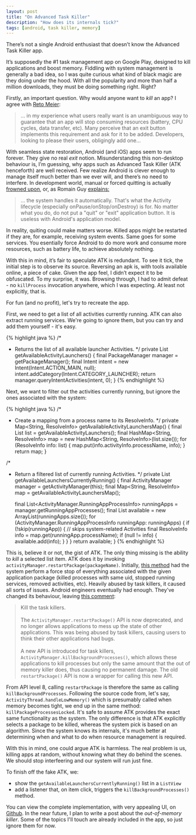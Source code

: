 ```yaml
---
layout: post
title: "On Advanced Task Killer"
description: "How does its internals tick?"
tags: [android, task killer, memory]
---
```


There’s not a single Android enthusiast that doesn’t know the Advanced Task Killer app.

It’s supposedly the #1 task management app on Google Play, designed to kill applications and boost memory. Fiddling with system management is generally a bad idea, so I was quite curious what kind of black magic are they doing under the hood. With all the popularity and more than half a million downloads, they must be doing something right. Right?

Firstly, an important question. Why would anyone want to _kill_ an app? I agree with [Reto Meier](http://blog.radioactiveyak.com/2010/05/when-to-include-exit-button-in-android.html):

> … in my experience what users really want is an unambiguous way to guarantee that an app will stop consuming resources (battery, CPU cycles, data transfer, etc). Many perceive that an exit button implements this requirement and ask for it to be added. Developers, looking to please their users, obligingly add one…

With seamless state restoration, Android (and iOS) apps seem to run forever. They give no real _exit_ notion. Misunderstanding this non-desktop behaviour is, I’m guessing, why apps such as Advanced Task Killer (ATK henceforth) are well received. Few realize Android is clever enough to manage itself much better than we ever will, and there’s no need to interfere. In development world, manual or forced quitting is actually [frowned upon](http://stackoverflow.com/a/2034238/905349), or, as Romain Guy [explains:](https://groups.google.com/d/msg/android-developers/G_D3pKnGLt0/0mFuZnjxjP4J) 

>… the system handles it automatically. That's what the Activity lifecycle (especially onPause/onStop/onDestroy) is for. No matter what you do, do not put a "quit" or "exit" application button. It is useless with Android's application model.

In reality, quiting could make matters worse. Killed apps might be restarted if they are, for example, receiving system events. Same goes for some services. You esentially force Android to do more work and consume more resources, such as battery life, to achieve absolutely nothing.

With this in mind, it’s fair to speculate ATK is redundant. To see it tick, the initial step is to observe its source. Reversing an apk is, with tools available online, a piece of cake. Given the app feel, I didn’t expect it to be obfuscated. To my surprise, it was. Browsing through, I had to admit defeat - no `killProcess` invocation anywhere, which I was expecting. At least not explicitly, that is.

For fun (and no profit), let's try to recreate the app. 

First, we need to get a list of all activities currently running. ATK can also extract running services. We're going to ignore them, but you can try and add them yourself - it's easy.

{% highlight java %}
/*
 * Returns the list of all available launcher Activities.
 */
private List<ResolveInfo> getAvailableActivityLaunchers() {
    final PackageManager manager = getPackageManager();
    final Intent intent = new Intent(Intent.ACTION_MAIN, null);
    intent.addCategory(Intent.CATEGORY_LAUNCHER);
    return manager.queryIntentActivities(intent, 0);
}
{% endhighlight %}

Next, we want to filter out the activities currently running, but ignore the ones associated with the system:

{% highlight java %}
/*
 * Create a mapping from a process name to its ResolveInfo.
 */
private Map<String, ResolveInfo> getAvailableActivityLaunchersMap() {
    final List<ResolveInfo> list = getAvailableActivityLaunchers();
    final HashMap<String, ResolveInfo> map = new HashMap<String, ResolveInfo>(list.size());
    for (ResolveInfo info: list) {
        map.put(info.activityInfo.processName, info);
    }
    return map;
}

/*
 * Return a filtered list of currently running Activities.
 */
private List<ResolveInfo> getAvailableLaunchersCurrentlyRunning() {
    final ActivityManager manager = getActivityManager(this);
    final Map<String, ResolveInfo> map = getAvailableActivityLaunchersMap();

    final List<ActivityManager.RunningAppProcessInfo> runningApps = manager.getRunningAppProcesses();
    final List<ResolveInfo> available = new ArrayList<ResolveInfo>(runningApps.size());
    for (ActivityManager.RunningAppProcessInfo runningApp: runningApps) {
        if (!skip(runningApp)) { // skips system-related Activities
            final ResolveInfo info = map.get(runningApp.processName);
            if (null != info) {
                available.add(info);
            }
        }
    }
    return available;
}
{% endhighlight %}

This is, believe it or not, the gist of ATK. The only thing missing is the ability to _kill_ a selected list item. ATK does it by invoking `activityManager.restartPackage(packageName)`. Initially, [this method](http://grepcode.com/file/repository.grepcode.com/java/ext/com.google.android/android/2.0_r1/android/app/ActivityManager.java#ActivityManager.restartPackage%28java.lang.String%29) had the system perform a force stop of everything associated with the given application package (killed processes with same uid, stopped running services, removed activities, etc). Heavily abused by task killers, it caused all sorts of issues. Android engineers eventually had enough. They've changed its behaviour, leaving [this comment](https://android.googlesource.com/platform/frameworks/base.git/+/03abb8179f0d912e6dabfc0e2b0f129d85066d17): 

> Kill the task killers. <br/><br/> The `ActivityManager.restartPackage()` API is now deprecated, and no longer
allows applications to mess up the state of other applications.  This was
being abused by task killers, causing users to think their other applications
had bugs. <br/><br/> A new API is introduced for task killers,
`ActivityManager.killBackgroundProcesses()`, which allows these applications
to kill processes but only the same amount that the out of memory
killer does, thus causing no permanent damage.  The old `restartPackage()`
API is now a wrapper for calling this new API.

From API level 8, calling `restartPackage` is therefore the same as calling `killBackgroundProcesses`. Following the source code from, let's say, `ActivityThread.handleLowMemory()` which is presumably called when memory becomes tight, we end up in the same method: `killPackageProcessesLocked`. It's safe to assume ATK provides the exact same functionality as the system. The only difference is that ATK explicitly selects a package to be killed, whereas the system pick is based on an algorithm. Since the system knows its internals, it's much better at determining when and what to do when resource management is required. 

With this in mind, one could argue ATK is harmless. The real problem is us, killing apps at random, without knowing what they do behind the scenes. We should stop interfeering and our system will run just fine.

To finish off the fake ATK, we: 

- show the `getAvailableLaunchersCurrentlyRunning()` list in a `ListView`
- add a listener that, on item click, triggers the `killBackgroundProcesses()` method.

You can view the complete implementation, with very appealing UI, on [Github](https://github.com/tslamic/AndroidExamples/tree/master/TaskKiller/TaskKiller). In the near future, I plan to write a post about the _out-of-memory killer_. Some of the topics I'll touch are already included in the app, so just ignore them for now.
